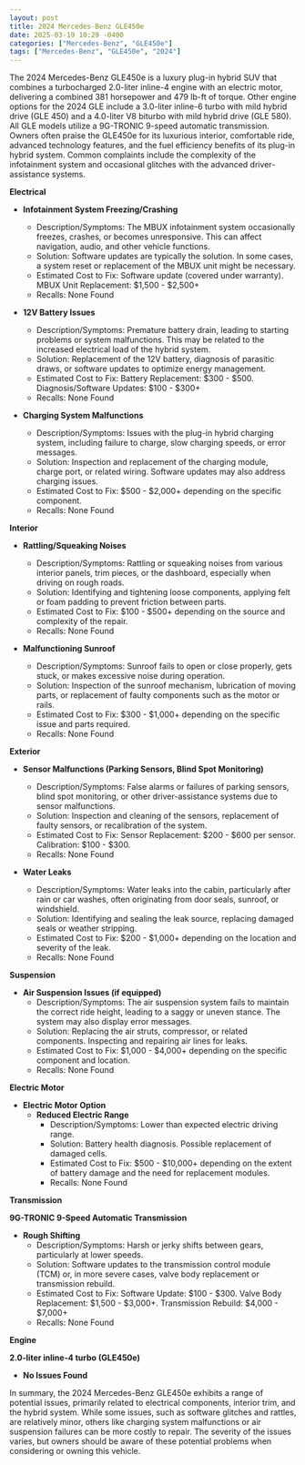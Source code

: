 ```yaml
---
layout: post
title: 2024 Mercedes-Benz GLE450e
date: 2025-03-19 10:29 -0400
categories: ["Mercedes-Benz", "GLE450e"]
tags: ["Mercedes-Benz", "GLE450e", "2024"]
---
```

The 2024 Mercedes-Benz GLE450e is a luxury plug-in hybrid SUV that combines a turbocharged 2.0-liter inline-4 engine with an electric motor, delivering a combined 381 horsepower and 479 lb-ft of torque. Other engine options for the 2024 GLE include a 3.0-liter inline-6 turbo with mild hybrid drive (GLE 450) and a 4.0-liter V8 biturbo with mild hybrid drive (GLE 580). All GLE models utilize a 9G-TRONIC 9-speed automatic transmission. Owners often praise the GLE450e for its luxurious interior, comfortable ride, advanced technology features, and the fuel efficiency benefits of its plug-in hybrid system. Common complaints include the complexity of the infotainment system and occasional glitches with the advanced driver-assistance systems.

**Electrical**

*   **Infotainment System Freezing/Crashing**
    *   Description/Symptoms: The MBUX infotainment system occasionally freezes, crashes, or becomes unresponsive. This can affect navigation, audio, and other vehicle functions.
    *   Solution: Software updates are typically the solution. In some cases, a system reset or replacement of the MBUX unit might be necessary.
    *   Estimated Cost to Fix: Software update (covered under warranty). MBUX Unit Replacement: $1,500 - $2,500+
    *   Recalls: None Found

*   **12V Battery Issues**
    *   Description/Symptoms: Premature battery drain, leading to starting problems or system malfunctions. This may be related to the increased electrical load of the hybrid system.
    *   Solution: Replacement of the 12V battery, diagnosis of parasitic draws, or software updates to optimize energy management.
    *   Estimated Cost to Fix: Battery Replacement: $300 - $500. Diagnosis/Software Updates: $100 - $300+
    *   Recalls: None Found

*   **Charging System Malfunctions**
    *   Description/Symptoms: Issues with the plug-in hybrid charging system, including failure to charge, slow charging speeds, or error messages.
    *   Solution: Inspection and replacement of the charging module, charge port, or related wiring. Software updates may also address charging issues.
    *   Estimated Cost to Fix: $500 - $2,000+ depending on the specific component.
    *   Recalls: None Found

**Interior**

*   **Rattling/Squeaking Noises**
    *   Description/Symptoms: Rattling or squeaking noises from various interior panels, trim pieces, or the dashboard, especially when driving on rough roads.
    *   Solution: Identifying and tightening loose components, applying felt or foam padding to prevent friction between parts.
    *   Estimated Cost to Fix: $100 - $500+ depending on the source and complexity of the repair.
    *   Recalls: None Found

*   **Malfunctioning Sunroof**
    * Description/Symptoms: Sunroof fails to open or close properly, gets stuck, or makes excessive noise during operation.
    * Solution: Inspection of the sunroof mechanism, lubrication of moving parts, or replacement of faulty components such as the motor or rails.
    * Estimated Cost to Fix: $300 - $1,000+ depending on the specific issue and parts required.
    * Recalls: None Found

**Exterior**

*   **Sensor Malfunctions (Parking Sensors, Blind Spot Monitoring)**
    *   Description/Symptoms: False alarms or failures of parking sensors, blind spot monitoring, or other driver-assistance systems due to sensor malfunctions.
    *   Solution: Inspection and cleaning of the sensors, replacement of faulty sensors, or recalibration of the system.
    *   Estimated Cost to Fix: Sensor Replacement: $200 - $600 per sensor. Calibration: $100 - $300.
    *   Recalls: None Found

*   **Water Leaks**
    *   Description/Symptoms: Water leaks into the cabin, particularly after rain or car washes, often originating from door seals, sunroof, or windshield.
    *   Solution: Identifying and sealing the leak source, replacing damaged seals or weather stripping.
    *   Estimated Cost to Fix: $200 - $1,000+ depending on the location and severity of the leak.
    *   Recalls: None Found

**Suspension**

*   **Air Suspension Issues (if equipped)**
    *   Description/Symptoms: The air suspension system fails to maintain the correct ride height, leading to a saggy or uneven stance. The system may also display error messages.
    *   Solution: Replacing the air struts, compressor, or related components. Inspecting and repairing air lines for leaks.
    *   Estimated Cost to Fix: $1,000 - $4,000+ depending on the specific component and location.
    *   Recalls: None Found

**Electric Motor**

*   **Electric Motor Option**
    *   **Reduced Electric Range**
        *   Description/Symptoms: Lower than expected electric driving range.
        *   Solution: Battery health diagnosis. Possible replacement of damaged cells.
        *   Estimated Cost to Fix: $500 - $10,000+ depending on the extent of battery damage and the need for replacement modules.
        *   Recalls: None Found

**Transmission**

**9G-TRONIC 9-Speed Automatic Transmission**

*   **Rough Shifting**
    *   Description/Symptoms: Harsh or jerky shifts between gears, particularly at lower speeds.
    *   Solution: Software updates to the transmission control module (TCM) or, in more severe cases, valve body replacement or transmission rebuild.
    *   Estimated Cost to Fix: Software Update: $100 - $300. Valve Body Replacement: $1,500 - $3,000+. Transmission Rebuild: $4,000 - $7,000+
    *   Recalls: None Found

**Engine**

**2.0-liter inline-4 turbo (GLE450e)**

*   **No Issues Found**

In summary, the 2024 Mercedes-Benz GLE450e exhibits a range of potential issues, primarily related to electrical components, interior trim, and the hybrid system. While some issues, such as software glitches and rattles, are relatively minor, others like charging system malfunctions or air suspension failures can be more costly to repair. The severity of the issues varies, but owners should be aware of these potential problems when considering or owning this vehicle.


